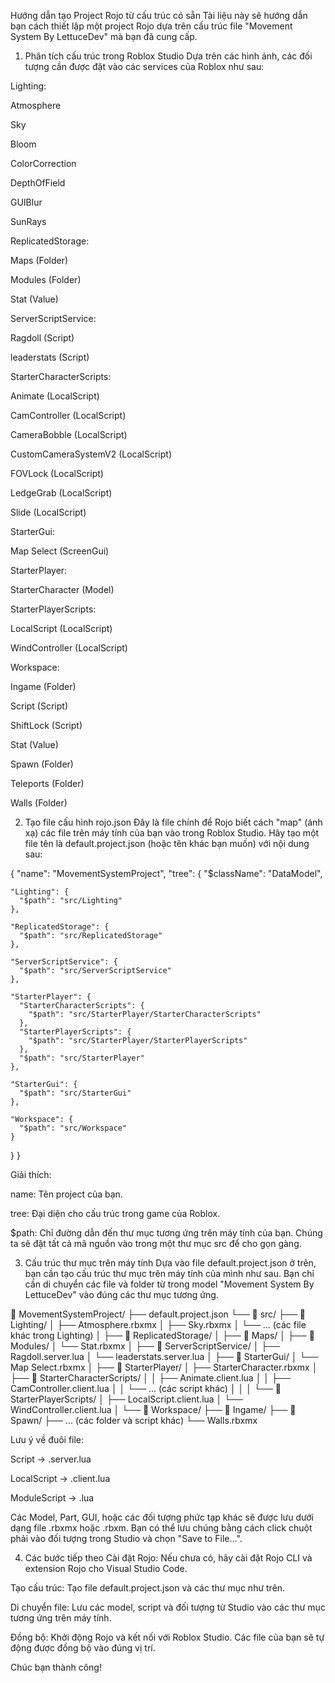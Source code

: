 Hướng dẫn tạo Project Rojo từ cấu trúc có sẵn
Tài liệu này sẽ hướng dẫn bạn cách thiết lập một project Rojo dựa trên cấu trúc file "Movement System By LettuceDev" mà bạn đã cung cấp.

1. Phân tích cấu trúc trong Roblox Studio
Dựa trên các hình ảnh, các đối tượng cần được đặt vào các services của Roblox như sau:

Lighting:

Atmosphere

Sky

Bloom

ColorCorrection

DepthOfField

GUIBlur

SunRays

ReplicatedStorage:

Maps (Folder)

Modules (Folder)

Stat (Value)

ServerScriptService:

Ragdoll (Script)

leaderstats (Script)

StarterCharacterScripts:

Animate (LocalScript)

CamController (LocalScript)

CameraBobble (LocalScript)

CustomCameraSystemV2 (LocalScript)

FOVLock (LocalScript)

LedgeGrab (LocalScript)

Slide (LocalScript)

StarterGui:

Map Select (ScreenGui)

StarterPlayer:

StarterCharacter (Model)

StarterPlayerScripts:

LocalScript (LocalScript)

WindController (LocalScript)

Workspace:

Ingame (Folder)

Script (Script)

ShiftLock (Script)

Stat (Value)

Spawn (Folder)

Teleports (Folder)

Walls (Folder)

2. Tạo file cấu hình rojo.json
Đây là file chính để Rojo biết cách "map" (ánh xạ) các file trên máy tính của bạn vào trong Roblox Studio. Hãy tạo một file tên là default.project.json (hoặc tên khác bạn muốn) với nội dung sau:

{
  "name": "MovementSystemProject",
  "tree": {
    "$className": "DataModel",

    "Lighting": {
      "$path": "src/Lighting"
    },

    "ReplicatedStorage": {
      "$path": "src/ReplicatedStorage"
    },

    "ServerScriptService": {
      "$path": "src/ServerScriptService"
    },

    "StarterPlayer": {
      "StarterCharacterScripts": {
        "$path": "src/StarterPlayer/StarterCharacterScripts"
      },
      "StarterPlayerScripts": {
        "$path": "src/StarterPlayer/StarterPlayerScripts"
      },
      "$path": "src/StarterPlayer"
    },

    "StarterGui": {
      "$path": "src/StarterGui"
    },

    "Workspace": {
      "$path": "src/Workspace"
    }
  }
}

Giải thích:

name: Tên project của bạn.

tree: Đại diện cho cấu trúc trong game của Roblox.

$path: Chỉ đường dẫn đến thư mục tương ứng trên máy tính của bạn. Chúng ta sẽ đặt tất cả mã nguồn vào trong một thư mục src để cho gọn gàng.

3. Cấu trúc thư mục trên máy tính
Dựa vào file default.project.json ở trên, bạn cần tạo cấu trúc thư mục trên máy tính của mình như sau. Bạn chỉ cần di chuyển các file và folder từ trong model "Movement System By LettuceDev" vào đúng các thư mục tương ứng.

📁 MovementSystemProject/
├── default.project.json
└── 📁 src/
    ├── 📁 Lighting/
    │   ├── Atmosphere.rbxmx
    │   ├── Sky.rbxmx
    │   └── ... (các file khác trong Lighting)
    │
    ├── 📁 ReplicatedStorage/
    │   ├── 📁 Maps/
    │   ├── 📁 Modules/
    │   └── Stat.rbxmx
    │
    ├── 📁 ServerScriptService/
    │   ├── Ragdoll.server.lua
    │   └── leaderstats.server.lua
    │
    ├── 📁 StarterGui/
    │   └── Map Select.rbxmx
    │
    ├── 📁 StarterPlayer/
    │   ├── StarterCharacter.rbxmx
    │   ├── 📁 StarterCharacterScripts/
    │   │   ├── Animate.client.lua
    │   │   ├── CamController.client.lua
    │   │   └── ... (các script khác)
    │   │
    │   └── 📁 StarterPlayerScripts/
    │       ├── LocalScript.client.lua
    │       └── WindController.client.lua
    │
    └── 📁 Workspace/
        ├── 📁 Ingame/
        ├── 📁 Spawn/
        ├── ... (các folder và script khác)
        └── Walls.rbxmx

Lưu ý về đuôi file:

Script -> .server.lua

LocalScript -> .client.lua

ModuleScript -> .lua

Các Model, Part, GUI, hoặc các đối tượng phức tạp khác sẽ được lưu dưới dạng file .rbxmx hoặc .rbxm. Bạn có thể lưu chúng bằng cách click chuột phải vào đối tượng trong Studio và chọn "Save to File...".

4. Các bước tiếp theo
Cài đặt Rojo: Nếu chưa có, hãy cài đặt Rojo CLI và extension Rojo cho Visual Studio Code.

Tạo cấu trúc: Tạo file default.project.json và các thư mục như trên.

Di chuyển file: Lưu các model, script và đối tượng từ Studio vào các thư mục tương ứng trên máy tính.

Đồng bộ: Khởi động Rojo và kết nối với Roblox Studio. Các file của bạn sẽ tự động được đồng bộ vào đúng vị trí.

Chúc bạn thành công!